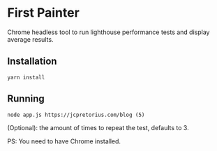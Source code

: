 # First Painter
Chrome headless tool to run lighthouse performance tests and display average results.

## Installation
`yarn install`

## Running
`node app.js https://jcpretorius.com/blog (5)`

(Optional): the amount of times to repeat the test, defaults to 3.

PS: You need to have Chrome installed.
